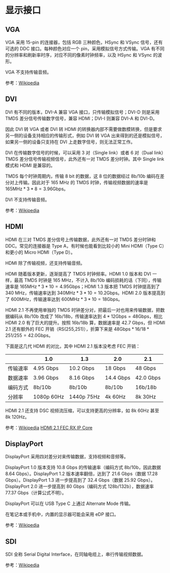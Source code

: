 # 显示接口

## VGA

VGA 采用 15-pin 的连接器，包括 RGB 三种颜色，HSync 和 VSync 信号，还有可选的 DDC 接口。每种颜色对应一个 pin，采用模拟信号方式传输。VGA 有不同的分辨率和刷新率时序，对应不同的像素时钟频率，以及 HSync 和 VSync 的波形。

VGA 不支持传输音频。

参考：[Wikipedia](https://en.wikipedia.org/wiki/Video_Graphics_Array)

## DVI

DVI 有不同的版本，DVI-A 兼容 VGA 接口，只传输模拟信号；DVI-D 则是采用 TMDS 差分信号传输数字信号，兼容 HDMI；DVI-I 则兼容 DVI-A 和 DVI-D。

因此 DVI 转 VGA 或者 DVI 转 HDMI 的转换器内部不需要做数模转换，但是要求另一侧的设备支持相应的传输形式，例如 DVI 转 VGA 出来得到的还是模拟信号，如果另一侧的设备只支持在 DVI 上走数字信号，则无法正常工作。

DVI 在传输数字信号的时候，可以采用 3 对（Single link）或者 6 对（Dual link）TMDS 差分信号传输视频信号，此外还有一对 TMDS 差分时钟。其中 Single link 模式和 HDMI 是兼容的。

TMDS 每个时钟周期内，传输 8 bit 的数据，这 8 位的数据经过 8b/10b 编码在差分对上传输。因此对于 165 MHz 的 TMDS 时钟，传输视频数据的速率是 $165 \mathrm{MHz} * 3 * 8 = 3.96 \mathrm{Gbps}$。

DVI 不支持传输音频。

参考：[Wikipedia](https://en.wikipedia.org/wiki/Digital_Visual_Interface)

## HDMI

HDMI 在三对 TMDS 差分信号上传输数据，此外还有一对 TMDS 差分时钟和 DDC。常见的连接器是 Type A，有时候也能看到比较小的 Mini HDMI（Type C）和更小的 Micro HDMI（Type D）。

HDMI 除了传输视频，还支持传输音频。

HDMI 随着版本更新，逐渐提高了 TMDS 时钟频率。HDMI 1.0 版本和 DVI 一样，最高 TMDS 时钟是 165 MHz，不计入 8b/10b 编码损耗的话（下同），传输速率是 $165 \mathrm{MHz} * 3 * 10 = 4.95 \mathrm{Gbps}$；HDMI 1.3 版本把 TMDS 时钟提高到了 340 MHz，传输速率达到 $340 \mathrm{MHz} * 3 * 10 = 10.2 \mathrm{Gbps}$。HDMI 2.0 版本提高到了 600MHz，传输速率达到 $600 \mathrm{MHz} * 3 * 10 = 18 \mathrm{Gbps}$。

HDMI 2.1 不再使用单独的 TMDS 时钟差分对，把最后一对也用来传输数据，把数据编码从 8b/10b 改成了 16b/18b，传输速率达到 $4 * 12 \mathrm{Gbps} = 48 \mathrm{Gbps}$，相比 HDMI 2.0 有了巨大的提升。按照 16b/18b 算，数据速率是 42.7 Gbps，但 HDMI 2.1 还有额外的 FEC 开销（RS(255,251)），折算下来是 $48 \mathrm{Gbps} * 16 / 18 * 251 / 255 = 42.0 \mathrm{Gbps}$。

下面是这几代 HDMI 的对比，其中 HDMI 2.1 版本没考虑 FEC 开销：

|      | 1.0        | 1.3        | 2.0       | 2.1       |
| ---- | ---------- | ---------- | --------- | --------- |
| 传输速率 | 4.95 Gbps  | 10.2 Gbps  | 18 Gbps   | 48 Gbps   |
| 数据速率 | 3.96 Gbps  | 8.16 Gbps  | 14.4 Gbps | 42.0 Gbps |
| 编码方式 | 8b/10b     | 8b/10b     | 8b/10b    | 16b/18b   |
| 分辨率  | 1080p 60Hz | 1440p 75Hz | 4k 60Hz   | 8k 30Hz   |

HDMI 2.1 还支持 DSC 视频流压缩，可以支持更高的分辨率，如 8k 60Hz 甚至 8k 120Hz。

参考：[Wikipedia](https://en.wikipedia.org/wiki/HDMI) [HDMI 2.1 FEC RX IP Core](https://www.hardent.com/pdf/Rambus-Hardent_HDMI_2_1_FEC_RX_IP.pdf)

## DisplayPort

DisplayPort 采用四对差分对来传输数据，支持视频和音频等。

DisplayPort 1.0 版本支持 10.8 Gbps 的传输速率（编码方式 8b/10b，因此数据 8.64 Gbps）。DisplayPort 1.2 版本速率翻倍，达到了 21.6 Gbps（数据 17.28 Gbps）。DisplayPort 1.3 进一步提高到了 32.4 Gbps（数据 25.92 Gbps）。DisplayPort 2.0 进一步提高到 80 Gbps（编码方式 128b/132b），数据速率 77.37 Gbps（计算公式不明）。

DisplayPort 可以在 USB Type C 上通过 Alternate Mode 传输。

在笔记本或手机中，内置的显示器可能会采用 eDP 接口。

参考：[Wikipedia](https://en.wikipedia.org/wiki/DisplayPort)

## SDI

SDI 全称 Serial Digital Interface，在同轴电缆上，串行传输视频数据。

参考：[Wikipedia](https://en.wikipedia.org/wiki/Serial_digital_interface)
